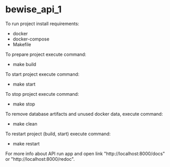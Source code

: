 # bewise_api_1
To run project install requirements:     
- docker     
- docker-compose
- Makefile

To prepare project execute command:
- make build

To start project execute command:
- make start

To stop project execute command:
- make stop

To remove database artifacts and unused docker data, execute command:
- make clean

To restart project (build, start) execute command:
- make restart

For more info about API run app and open link "http://localhost:8000/docs" or "http://localhost:8000/redoc".


